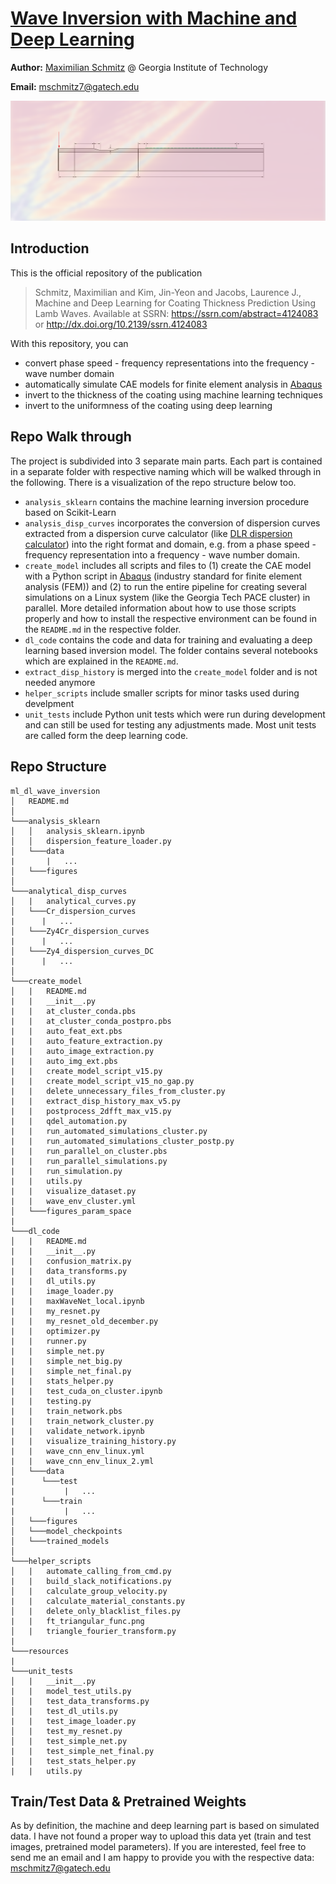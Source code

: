 # [Wave Inversion with Machine and Deep Learning](https://ssrn.com/abstract=4124083)

**Author:** [Maximilian Schmitz](https://sjmxschm.github.io/) @ Georgia Institute of Technology

**Email:** [mschmitz7@gatech.edu](mailto:mschmitz7@gatech.edu)

![alt text](resources/DL_inversion_image.png "Title")

## Introduction

This is the official repository of the publication
> Schmitz, Maximilian and Kim, Jin-Yeon and Jacobs, Laurence J., Machine and Deep Learning for Coating Thickness 
> Prediction Using Lamb Waves. Available at SSRN: https://ssrn.com/abstract=4124083 or 
> http://dx.doi.org/10.2139/ssrn.4124083

With this repository, you can
- convert phase speed - frequency representations into the frequency - wave number domain
- automatically simulate CAE models for finite element analysis in [Abaqus](https://www.3ds.com/products-services/simulia/products/abaqus/) 
- invert to the thickness of the coating using machine learning techniques
- invert to the uniformness of the coating using deep learning


## Repo Walk through

The project is subdivided into 3 separate main parts. Each part is contained in a
separate folder with respective naming which will be walked through in the following. There is a visualization
of the repo structure below too.

- `analysis_sklearn` contains the machine learning inversion procedure based on Scikit-Learn
- `analysis_disp_curves` incorporates the conversion of dispersion curves extracted from a 
dispersion curve calculator (like [DLR dispersion calculator](https://www.dlr.de/zlp/en/desktopdefault.aspx/tabid-14332/24874_read-61142/))
into the right format and domain, e.g. from a phase speed - frequency representation into a
frequency - wave number domain. 
- `create_model` includes all scripts and files to (1) create the CAE model with a Python script in [Abaqus](https://www.3ds.com/products-services/simulia/products/abaqus/)
(industry standard for finite element analysis (FEM)) and (2) to run the entire pipeline for creating several
simulations on a Linux system (like the Georgia Tech PACE cluster) in parallel. More detailed
information about how to use those scripts properly and how to install the respective
environment can be found in the `README.md` in the respective folder.
- `dl_code` contains the code and data for training and evaluating a deep learning based
inversion model. The folder contains several notebooks which are explained in the `README.md`.
- `extract_disp_history` is merged into the `create_model` folder and is not needed anymore
- `helper_scripts` include smaller scripts for minor tasks used during develpment
- `unit_tests` include Python unit tests which were run during development and can still be
used for testing any adjustments made. Most unit tests are called form the deep learning code.

## Repo Structure

```
ml_dl_wave_inversion
│   README.md  
│
└───analysis_sklearn
│   │   analysis_sklearn.ipynb
│   │   dispersion_feature_loader.py
│   └───data
|       |   ...
│   └───figures
│
└───analytical_disp_curves
│   |   analytical_curves.py
│   └───Cr_dispersion_curves
|      |   ...
│   └───Zy4Cr_dispersion_curves
|      |   ...
│   └───Zy4_dispersion_curves_DC
|      |   ...
│
└───create_model
│   |   README.md
|   |   __init__.py
|   |   at_cluster_conda.pbs
|   |   at_cluster_conda_postpro.pbs
|   |   auto_feat_ext.pbs
|   |   auto_feature_extraction.py
|   |   auto_image_extraction.py
|   |   auto_img_ext.pbs
|   |   create_model_script_v15.py
|   |   create_model_script_v15_no_gap.py
|   |   delete_unnecessary_files_from_cluster.py
|   |   extract_disp_history_max_v5.py
|   |   postprocess_2dfft_max_v15.py
|   |   qdel_automation.py
|   |   run_automated_simulations_cluster.py
|   |   run_automated_simulations_cluster_postp.py
|   |   run_parallel_on_cluster.pbs
|   |   run_parallel_simulations.py
|   |   run_simulation.py
|   |   utils.py
|   |   visualize_dataset.py
|   |   wave_env_cluster.yml
│   └───figures_param_space
|
└───dl_code
│   |   README.md
|   |   __init__.py
|   |   confusion_matrix.py
|   |   data_transforms.py
|   |   dl_utils.py
|   |   image_loader.py
|   |   maxWaveNet_local.ipynb
|   |   my_resnet.py
|   |   my_resnet_old_december.py
|   |   optimizer.py
|   |   runner.py
|   |   simple_net.py
|   |   simple_net_big.py
|   |   simple_net_final.py
|   |   stats_helper.py
|   |   test_cuda_on_cluster.ipynb
|   |   testing.py
|   |   train_network.pbs
|   |   train_network_cluster.py
|   |   validate_network.ipynb
|   |   visualize_training_history.py
|   |   wave_cnn_env_linux.yml
|   |   wave_cnn_env_linux_2.yml
│   └───data
|      └───test
|           |   ...
|      └───train
|           |   ...
│   └───figures
│   └───model_checkpoints
│   └───trained_models
│
└───helper_scripts
│   |   automate_calling_from_cmd.py
|   |   build_slack_notifications.py
│   |   calculate_group_velocity.py
|   |   calculate_material_constants.py
│   |   delete_only_blacklist_files.py
|   |   ft_triangular_func.png
│   |   triangle_fourier_transform.py
|   
└───resources
| 
└───unit_tests
│   |   __init__.py
|   |   model_test_utils.py
│   |   test_data_transforms.py
│   |   test_dl_utils.py
|   |   test_image_loader.py
│   |   test_my_resnet.py
│   |   test_simple_net.py
|   |   test_simple_net_final.py
│   |   test_stats_helper.py
|   |   utils.py
```

## Train/Test Data & Pretrained Weights

As by definition, the machine and deep learning part is based on simulated data. I have not found a
proper way to upload this data yet (train and test images, pretrained model parameters). 
If you are interested, feel free to send me an email and I am happy to provide you with the respective
data: [mschmitz7@gatech.edu](mailto:mschmitz7@gatech.edu)
